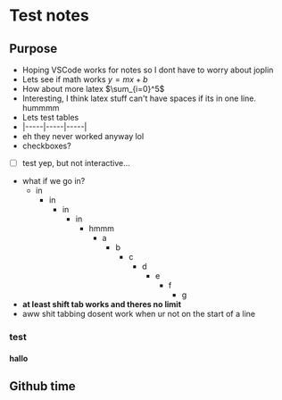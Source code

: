 # Test notes
## Purpose
 - Hoping VSCode works for notes so I dont have to worry about joplin
 - Lets see if math works $y=mx+b$ 
 - How about more latex 
  $\sum_{i=0}^5$
 - Interesting, I think latex stuff can't have spaces if its in one line.  hummmm
 - Lets test tables
 - |-----|-----|-----|
 - eh they never worked anyway lol
 - checkboxes?
 - [ ] test yep, but not interactive...
 - what if we go in?
   - in
     - in
       - in
         - in
           - hmmm
             - a
               - b
                 - c
                   - d
                     - e
                       - f
                         - g
 - **at least shift tab works and theres no limit**
 - aww shit tabbing dosent work when ur not on the start of a line                                                                               

### test
#### hallo

## Github time